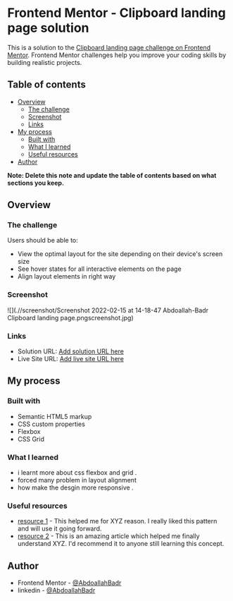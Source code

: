 # Frontend Mentor - Clipboard landing page solution

This is a solution to the [Clipboard landing page challenge on Frontend Mentor](https://www.frontendmentor.io/challenges/clipboard-landing-page-5cc9bccd6c4c91111378ecb9). Frontend Mentor challenges help you improve your coding skills by building realistic projects. 

## Table of contents

- [Overview](#overview)
  - [The challenge](#the-challenge)
  - [Screenshot](#screenshot)
  - [Links](#links)
- [My process](#my-process)
  - [Built with](#built-with)
  - [What I learned](#what-i-learned)
  - [Useful resources](#useful-resources)
- [Author](#author)

**Note: Delete this note and update the table of contents based on what sections you keep.**

## Overview

### The challenge

Users should be able to:

- View the optimal layout for the site depending on their device's screen size
- See hover states for all interactive elements on the page 
- Align layout elements in right way

### Screenshot

![](.//screenshot/Screenshot 2022-02-15 at 14-18-47 Abdoallah-Badr Clipboard landing page.pngscreenshot.jpg)


### Links

- Solution URL: [Add solution URL here](https://your-solution-url.com)
- Live Site URL: [Add live site URL here](https://your-live-site-url.com)

## My process

### Built with

- Semantic HTML5 markup
- CSS custom properties
- Flexbox
- CSS Grid

### What I learned

- i learnt more about css flexbox and grid .
- forced many problem in layout alignment
- how make the desgin more responsive .

### Useful resources

- [resource 1](https://www.developer.mozilla.org.com) - This helped me for XYZ reason. I really liked this pattern and will use it going forward.
- [resource 2](https://www.css-tricks.com) - This is an amazing article which helped me finally understand XYZ. I'd recommend it to anyone still learning this concept.

## Author

- Frontend Mentor - [@AbdoallahBadr](https://www.frontendmentor.io/profile/Abdoallah-Badr)
- linkedin - [@AbdoallahBadr](https://www.linkedin.com/in/abdoallah-badr-42595919b)
